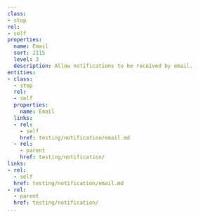 ```yaml
---
class:
- stop
rel:
- self
properties:
  name: Email
  sort: 2115
  level: 3
  description: Allow notifications to be received by email.
entities:
- class:
  - stop
  rel:
  - self
  properties:
    name: Email
  links:
  - rel:
    - self
    href: testing/notification/email.md
  - rel:
    - parent
    href: testing/notification/
links:
- rel:
  - self
  href: testing/notification/email.md
- rel:
  - parent
  href: testing/notification/
...
```

